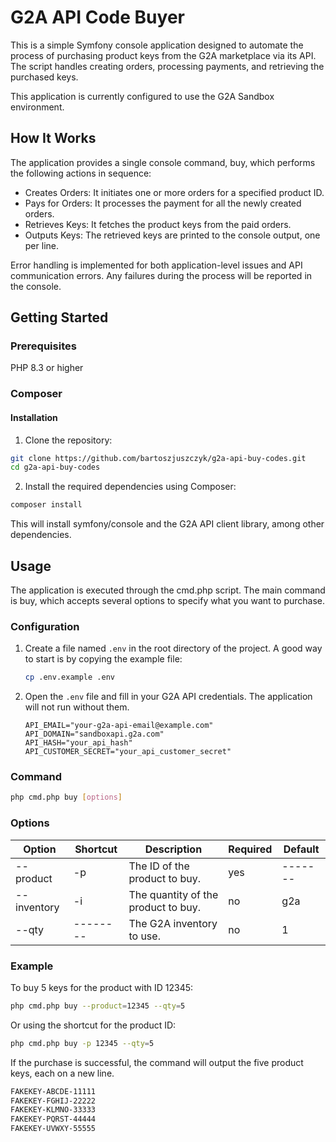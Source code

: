 # G2A API Code Buyer
This is a simple Symfony console application designed to automate the process of purchasing product keys from the G2A marketplace via its API. The script handles creating orders, processing payments, and retrieving the purchased keys.

This application is currently configured to use the G2A Sandbox environment.

## How It Works
The application provides a single console command, buy, which performs the following actions in sequence:

- Creates Orders: It initiates one or more orders for a specified product ID.
- Pays for Orders: It processes the payment for all the newly created orders.
- Retrieves Keys: It fetches the product keys from the paid orders.
- Outputs Keys: The retrieved keys are printed to the console output, one per line.

Error handling is implemented for both application-level issues and API communication errors. Any failures during the process will be reported in the console.

## Getting Started
### Prerequisites
PHP 8.3 or higher

### Composer

#### Installation

1. Clone the repository:
```bash
git clone https://github.com/bartoszjuszczyk/g2a-api-buy-codes.git
cd g2a-api-buy-codes
```
2. Install the required dependencies using Composer:
```bash
composer install
```
This will install symfony/console and the G2A API client library, among other dependencies.

## Usage
The application is executed through the cmd.php script. The main command is buy, which accepts several options to specify what you want to purchase.

### Configuration
1.  Create a file named `.env` in the root directory of the project. A good way to start is by copying the example file:
    ```bash
    cp .env.example .env
    ```
2.  Open the `.env` file and fill in your G2A API credentials. The application will not run without them.

    ```dotenv
    API_EMAIL="your-g2a-api-email@example.com"
    API_DOMAIN="sandboxapi.g2a.com"
    API_HASH="your_api_hash"
    API_CUSTOMER_SECRET="your_api_customer_secret"
    ```
### Command
```bash
php cmd.php buy [options]
```
### Options
| Option      | Shortcut | Description                               | Required   | Default |
|-------------|----------|-------------------------------------------|------------|---------|
| --product   | -p       | The ID of the product to buy.             | yes        | ------- |
| --inventory | -i       | The quantity of the product to buy.       | no         | g2a     |
| --qty       | -------- | The G2A inventory to use.                 | no         | 1       |


### Example
To buy 5 keys for the product with ID 12345:

```bash
php cmd.php buy --product=12345 --qty=5
```
Or using the shortcut for the product ID:
```bash
php cmd.php buy -p 12345 --qty=5
```
If the purchase is successful, the command will output the five product keys, each on a new line.
```bash
FAKEKEY-ABCDE-11111
FAKEKEY-FGHIJ-22222
FAKEKEY-KLMNO-33333
FAKEKEY-PQRST-44444
FAKEKEY-UVWXY-55555
```